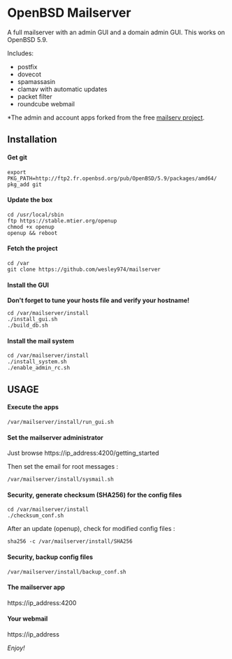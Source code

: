 # OpenBSD Mailserver

A full mailserver with an admin GUI and a domain admin GUI.
This works on OpenBSD 5.9.

Includes:

- postfix
- dovecot
- spamassasin
- clamav with automatic updates
- packet filter
- roundcube webmail

*The admin and account apps forked from the free [mailserv project](https://github.com/mailserv/mailserv).

## Installation

#### Get git

    export PKG_PATH=http://ftp2.fr.openbsd.org/pub/OpenBSD/5.9/packages/amd64/
    pkg_add git

#### Update the box

    cd /usr/local/sbin
    ftp https://stable.mtier.org/openup
    chmod +x openup
    openup && reboot
    
#### Fetch the project

    cd /var
    git clone https://github.com/wesley974/mailserver
    
#### Install the GUI

**Don't forget to tune your hosts file and verify your hostname!**

    cd /var/mailserver/install
    ./install_gui.sh
    ./build_db.sh

#### Install the mail system

    cd /var/mailserver/install
    ./install_system.sh 
    ./enable_admin_rc.sh

## USAGE

#### Execute the apps

    /var/mailserver/install/run_gui.sh

#### Set the mailserver administrator

Just browse https://ip_address:4200/getting_started

Then set the email for root messages :

    /var/mailserver/install/sysmail.sh

#### Security, generate checksum (SHA256) for the config files

    cd /var/mailserver/install
    ./checksum_conf.sh
    
After an update (openup), check for modified config files :

    sha256 -c /var/mailserver/install/SHA256

#### Security, backup config files
	
    /var/mailserver/install/backup_conf.sh

#### The mailserver app

https://ip_address:4200

#### Your webmail

https://ip_address
 
*Enjoy!*
